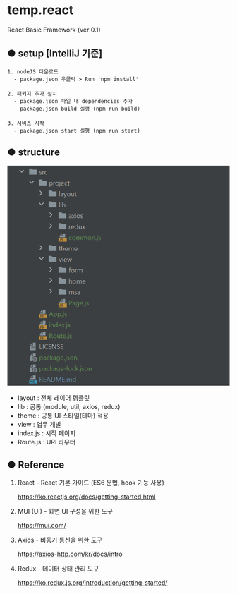 # temp.react
React Basic Framework (ver 0.1)

## ● setup [IntelliJ 기준]
    1. nodeJS 다운로드
      - package.json 우클릭 > Run 'npm install'

    2. 패키지 추가 설치 
      - package.json 파일 내 dependencies 추가
      - package.json build 실행 (npm run build)

    3. 서비스 시작
      - package.json start 실행 (npm run start)

## ● structure
![img.png](img.png)

- layout : 전체 레이어 템플릿
- lib : 공통 (module, util, axios, redux)
- theme : 공통 UI 스타일(테마) 적용
- view : 업무 개발
- index.js : 시작 페이지
- Route.js : URI 라우터

## ● Reference
1) React - React 기본 가이드 (ES6 문법, hook 기능 사용)

   https://ko.reactjs.org/docs/getting-started.html


2) MUI (UI) - 화면 UI 구성을 위한 도구

    https://mui.com/


3) Axios - 비동기 통신을 위한 도구

    https://axios-http.com/kr/docs/intro


4) Redux - 데이터 상태 관리 도구

   https://ko.redux.js.org/introduction/getting-started/
    
